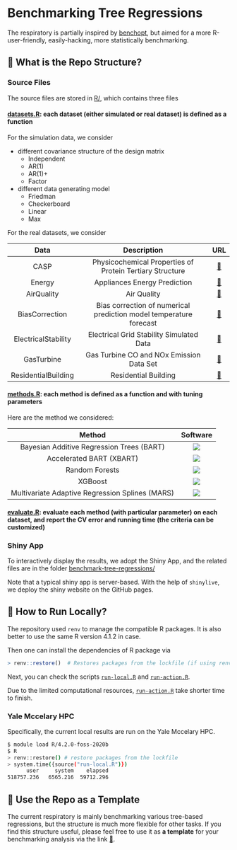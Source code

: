 # Benchmarking Tree Regressions

The respiratory is partially inspired by [benchopt](https://github.com/benchopt/benchopt), but aimed for a more R-user-friendly, easily-hacking, more statistically benchmarking. 

## :evergreen_tree: What is the Repo Structure?

### Source Files

The source files are stored in [R/](R/), which contains three files

#### [datasets.R](R/datasets.R): each dataset (either simulated or real dataset) is defined as a function

For the simulation data, we consider

- different covariance structure of the design matrix
  - Independent
  - AR(1)
  - AR(1)+
  - Factor
- different data generating model
  - Friedman
  - Checkerboard
  - Linear
  - Max

For the real datasets, we consider 

| Data | Description | URL  | 
|:----:|:------:|:-----------:|
| CASP | Physicochemical Properties of Protein Tertiary Structure | [:link:](https://archive.ics.uci.edu/dataset/265/physicochemical+properties+of+protein+tertiary+structure) |
| Energy | Appliances Energy Prediction | [:link:](https://archive.ics.uci.edu/dataset/374/appliances+energy+prediction) |
| AirQuality | Air Quality | [:link:](https://archive.ics.uci.edu/dataset/360/air+quality) |
| BiasCorrection | Bias correction of numerical prediction model temperature forecast | [:link:](https://archive.ics.uci.edu/dataset/514/bias+correction+of+numerical+prediction+model+temperature+forecast) |
| ElectricalStability | Electrical Grid Stability Simulated Data | [:link:](https://archive.ics.uci.edu/dataset/471/electrical+grid+stability+simulated+data) |
| GasTurbine | Gas Turbine CO and NOx Emission Data Set | [:link:](https://archive.ics.uci.edu/dataset/551/gas+turbine+co+and+nox+emission+data+set) |
| ResidentialBuilding | Residential Building | [:link:](https://archive.ics.uci.edu/dataset/437/residential+building+data+set) |

#### [methods.R](R/methods.R): each method is defined as a function and with tuning parameters

Here are the method we considered:

| Method | Software |
|:------:|:--------:|
| Bayesian Additive Regression Trees (BART) | [![](https://img.shields.io/badge/R-BART-blue)](https://cran.r-project.org/web/packages/BART/index.html) |
| Accelerated BART (XBART) | [![](https://img.shields.io/badge/R-XBART-blue)](https://github.com/JingyuHe/XBART) | 
| Random Forests | [![](https://img.shields.io/badge/R-randomForest-blue)](https://cran.r-project.org/web/packages/randomForest/index.html) |
| XGBoost | [![](https://img.shields.io/badge/R-xgboost-blue)](https://cran.r-project.org/web/packages/xgboost/index.html) |
| Multivariate Adaptive Regression Splines (MARS) |[![](https://img.shields.io/badge/R-earth-blue)](https://cran.r-project.org/web/packages/earth/index.html) |

#### [evaluate.R](R/evaluate.R): evaluate each method (with particular parameter) on each dataset, and report the CV error and running time (the criteria can be customized)

### Shiny App

To interactively display the results, we adopt the Shiny App, and the related files are in the folder [benchmark-tree-regressions/](benchmark-tree-regressions/)

Note that a typical shiny app is server-based. With the help of `shinylive`, we deploy the shiny website on the GitHub pages.

## :rocket: How to Run Locally?

The repository used `renv` to manage the compatible R packages. It is also better to use the same R version 4.1.2 in case.

Then one can install the dependencies of R package via

```r
> renv::restore()  # Restores packages from the lockfile (if using renv)
```

Next, you can check the scripts [`run-local.R`](run-local.R) and [`run-action.R`](run-action.R).

Due to the limited computational resources, [`run-action.R`](run-action.R) take shorter time to finish.

### Yale Mccelary HPC

Specifically, the current local results are run on the Yale Mccelary HPC.

```bash
$ module load R/4.2.0-foss-2020b
$ R
> renv::restore() # restore packages from the lockfile
> system.time({source("run-local.R")})
      user     system    elapsed
518757.236   6565.216  59712.296
```

## :notebook: Use the Repo as a Template

The current respiratory is mainly benchmarking various tree-based regressions, but the structure is much more flexible for other tasks. If you find this structure useful, please feel free to use it as **a template** for your benchmarking analysis via the link [:link:](https://github.com/new?template_name=benchmark.tree.regressions&template_owner=szcf-weiya).
